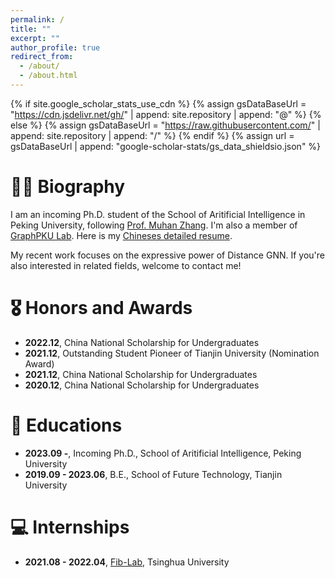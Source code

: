 ```yaml
---
permalink: /
title: ""
excerpt: ""
author_profile: true
redirect_from: 
  - /about/
  - /about.html
---
```


{% if site.google_scholar_stats_use_cdn %}
{% assign gsDataBaseUrl = "https://cdn.jsdelivr.net/gh/" | append: site.repository | append: "@" %}
{% else %}
{% assign gsDataBaseUrl = "https://raw.githubusercontent.com/" | append: site.repository | append: "/" %}
{% endif %}
{% assign url = gsDataBaseUrl | append: "google-scholar-stats/gs_data_shieldsio.json" %}

<span class='anchor' id='about-me'></span>

# 🧑‍💻 Biography

I am an incoming Ph.D. student of the School of Aritificial Intelligence in Peking University, following <a href='https://muhanzhang.github.io'>Prof. Muhan Zhang</a>. I'm also a member of <a href='https://github.com/GraphPKU'>GraphPKU Lab</a>. Here is my [Chineses detailed resume](https://github.com/Zian-0427/Zian-0427.github.io/blob/main/docs/天津大学_李自安_个人简历.pdf).

My recent work focuses on the expressive power of Distance GNN. If you're also interested in related fields, welcome to contact me! 




# 🎖 Honors and Awards
- **2022.12**, China National Scholarship for Undergraduates
- **2021.12**, Outstanding Student Pioneer of Tianjin University (Nomination Award)
- **2021.12**, China National Scholarship for Undergraduates
- **2020.12**, China National Scholarship for Undergraduates

# 📖 Educations
- **2023.09 -**, Incoming Ph.D., School of Aritificial Intelligence, Peking University
- **2019.09 - 2023.06**, B.E., School of Future Technology, Tianjin University

# 💻 Internships
- **2021.08 - 2022.04**, <a href='http://fi.ee.tsinghua.edu.cn'>Fib-Lab</a>, Tsinghua University